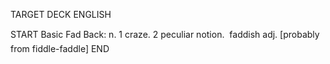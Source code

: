 TARGET DECK
ENGLISH

START
Basic
Fad
Back: n. 1 craze. 2 peculiar notion.  faddish adj. [probably from fiddle-faddle]
END
